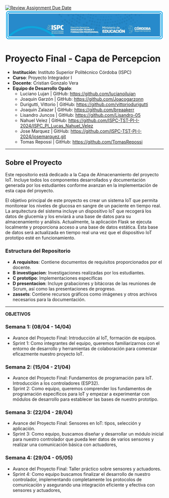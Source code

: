 [![Review Assignment Due Date](https://classroom.github.com/assets/deadline-readme-button-24ddc0f5d75046c5622901739e7c5dd533143b0c8e959d652212380cedb1ea36.svg)](https://classroom.github.com/a/dpfHO3Yy)
![Logo de la Institución ISPC](./E%20assets/logoISPC.png)


# Proyecto Final - Capa de Percepcion

- **Institución**: Instituto Superior Politécnico Córdoba (ISPC)
- **Curso**: Proyecto Integrador I
- **Docente**: Cristian Gonzalo Vera
- **Equipo de Desarrollo Opalo**:
  - Luciano Lujan | GitHub: https://github.com/lucianoilujan
  - Joaquin Garzón | GitHub: https://github.com/Joacogarzonn
  - Durigutti, Vittorio | GitHub: https://github.com/vittoriodurigutti
  - Joaquin Zalazar | GitHub: https://github.com/breaakerr
  - Lisandro Juncos | GitHub: https://github.com/Lisandro-05
  - Nahuel Velez | GitHub: https://github.com/ISPC-TST-PI-I-2024/ISPC_PI_Lucas_Nahuel_Velez 
  - Jose Marquez | GitHub: https://github.com/ISPC-TST-PI-I-2024/josemarquez.git
  - Tomas Repossi | GitHub:  https://github.com/TomasRepossi

------------------------------------------

## Sobre el Proyecto

Este repositorio está dedicado a la Capa de Almacenamiento del proyecto IoT. Incluye todos los componentes desarrollados y documentación generada por los estudiantes conforme avanzan en la implementación de esta capa del proyecto.

El objetivo principal de este proyecto es crear un sistema IoT que permita monitorear los niveles de glucosa en sangre de un paciente en tiempo real. La arquitectura del sistema incluye un dispositivo IoT que recogerá los datos de glucemia y los enviará a una base de datos para su almacenamiento y análisis. Actualmente, la aplicación Flask se ejecuta localmente y proporciona acceso a una base de datos estática. Esta base de datos será actualizada en tiempo real una vez que el dispositivo IoT prototipo esté en funcionamiento.

### Estructura del Repositorio

- **A requisitos**: Contiene documentos de requisitos proporcionados por el docente.
- **B investigacion**: Investigaciones realizadas por los estudiantes.
- **C prototipo**: Implementaciones específicas
- **D presentacion**: Incluye grabaciones y bitácoras de las reuniones de Scrum, así como las presentaciones de progreso.
- **zassets**: Contiene recursos gráficos como imágenes y otros archivos necesarios para la documentación.

------------------------------------------

**OBJETIVOS**

### Semana 1: (08/04 - 14/04)
- Avance del Proyecto Final: Introducción al IoT, formación de equipos.
- Sprint 1: Como integrantes del equipo, queremos familiarizarnos con el entorno de desarrollo y herramientas de colaboración para comenzar eficazmente nuestro proyecto IoT.

### Semana 2: (15/04 - 21/04)
- Avance del Proyecto Final: Fundamentos de programación para IoT. Introducción a los controladores (ESP32).
- Sprint 2: Como equipo, queremos comprender los fundamentos de programación específicos para IoT y empezar a experimentar con módulos de desarrollo para establecer las bases de nuestro prototipo.

### Semana 3: (22/04 - 28/04)
- Avance del Proyecto Final: Sensores en IoT: tipos, selección y aplicación.
- Sprint 3: Como equipo, buscamos diseñar y desarrollar un módulo inicial para nuestro controlador que pueda leer
datos de varios sensores y realizar una comunicación básica con actuadores,

### Semana 4: (29/04 - 05/05)
- Avance del Proyecto Final: Taller práctico sobre sensores y actuadores.
- Sprint 4: Como equipo  buscamos finalizar el desarrollo de nuestro controlador, implementando completamente
los protocolos de comunicación y asegurando una integración eficiente y
efectiva con sensores y actuadores,

